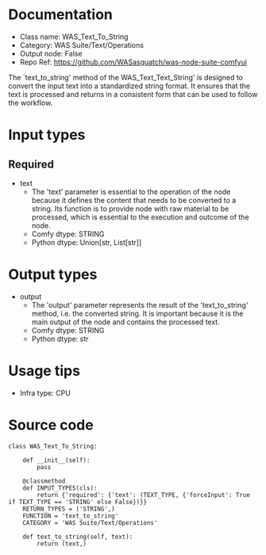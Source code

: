 # Documentation
- Class name: WAS_Text_To_String
- Category: WAS Suite/Text/Operations
- Output node: False
- Repo Ref: https://github.com/WASasquatch/was-node-suite-comfyui

The `text_to_string' method of the WAS_Text_Text_String' is designed to convert the input text into a standardized string format. It ensures that the text is processed and returns in a consistent form that can be used to follow the workflow.

# Input types
## Required
- text
    - The 'text' parameter is essential to the operation of the node because it defines the content that needs to be converted to a string. Its function is to provide node with raw material to be processed, which is essential to the execution and outcome of the node.
    - Comfy dtype: STRING
    - Python dtype: Union[str, List[str]]

# Output types
- output
    - The 'output' parameter represents the result of the 'text_to_string' method, i.e. the converted string. It is important because it is the main output of the node and contains the processed text.
    - Comfy dtype: STRING
    - Python dtype: str

# Usage tips
- Infra type: CPU

# Source code
```
class WAS_Text_To_String:

    def __init__(self):
        pass

    @classmethod
    def INPUT_TYPES(cls):
        return {'required': {'text': (TEXT_TYPE, {'forceInput': True if TEXT_TYPE == 'STRING' else False})}}
    RETURN_TYPES = ('STRING',)
    FUNCTION = 'text_to_string'
    CATEGORY = 'WAS Suite/Text/Operations'

    def text_to_string(self, text):
        return (text,)
```